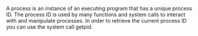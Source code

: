 A process is an instance of an executing program that has a unique process ID. The process ID is used by many functions and system calls to interact with and manipulate processes. In order to retrieve the current process ID
you can use the system call getpid.
